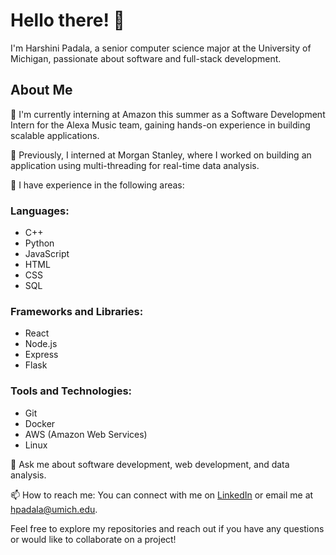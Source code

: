 # Hello there! 👋

I'm Harshini Padala, a senior computer science major at the University of Michigan, passionate about software and full-stack development.

## About Me

🔭 I'm currently interning at Amazon this summer as a Software Development Intern for the Alexa Music team, gaining hands-on experience in building scalable applications.

💼 Previously, I interned at Morgan Stanley, where I worked on building an application using multi-threading for real-time data analysis.

🌱 I have experience in the following areas:

### Languages:
- C++
- Python
- JavaScript
- HTML
- CSS
- SQL

### Frameworks and Libraries:
- React
- Node.js
- Express
- Flask

### Tools and Technologies:
- Git
- Docker
- AWS (Amazon Web Services)
- Linux

💬 Ask me about software development, web development, and data analysis.

📫 How to reach me: You can connect with me on [LinkedIn](https://www.linkedin.com/in/harshinipadala/) or email me at hpadala@umich.edu.

Feel free to explore my repositories and reach out if you have any questions or would like to collaborate on a project!

